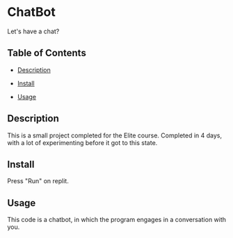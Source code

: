 
# ChatBot

Let's have a chat?

## Table of Contents

- [Description](#description)

- [Install](#install)

- [Usage](#usage)

## Description

This is a small project completed for the Elite course. Completed in 4 days, with a lot of experimenting before it got to this state.

## Install

Press "Run" on replit.

## Usage

This code is a chatbot, in which the program engages in a conversation with you. 


